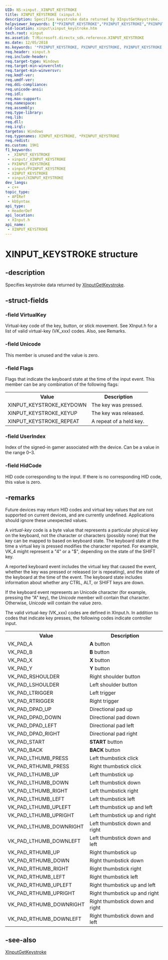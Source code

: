```yaml
---
UID: NS:xinput._XINPUT_KEYSTROKE
title: XINPUT_KEYSTROKE (xinput.h)
description: Specifies keystroke data returned by XInputGetKeystroke.
helpviewer_keywords: ["*PXINPUT_KEYSTROKE","PXINPUT_KEYSTROKE","PXINPUT_KEYSTROKE structure pointer [XInput Game Controller APIs]","XINPUT_KEYSTROKE","XINPUT_KEYSTROKE structure [XInput Game Controller APIs]","xinput.xinput_keystroke","xinput/PXINPUT_KEYSTROKE","xinput/XINPUT_KEYSTROKE"]
old-location: xinput\xinput_keystroke.htm
tech.root: xinput
ms.assetid: T:Microsoft.directx_sdk.reference.XINPUT_KEYSTROKE
ms.date: 12/05/2018
ms.keywords: '*PXINPUT_KEYSTROKE, PXINPUT_KEYSTROKE, PXINPUT_KEYSTROKE structure pointer [XInput Game Controller APIs], XINPUT_KEYSTROKE, XINPUT_KEYSTROKE structure [XInput Game Controller APIs], xinput.xinput_keystroke, xinput/PXINPUT_KEYSTROKE, xinput/XINPUT_KEYSTROKE'
req.header: xinput.h
req.include-header: 
req.target-type: Windows
req.target-min-winverclnt: 
req.target-min-winversvr: 
req.kmdf-ver: 
req.umdf-ver: 
req.ddi-compliance: 
req.unicode-ansi: 
req.idl: 
req.max-support: 
req.namespace: 
req.assembly: 
req.type-library: 
req.lib: 
req.dll: 
req.irql: 
targetos: Windows
req.typenames: XINPUT_KEYSTROKE, *PXINPUT_KEYSTROKE
req.redist: 
ms.custom: 19H1
f1_keywords:
 - _XINPUT_KEYSTROKE
 - xinput/_XINPUT_KEYSTROKE
 - PXINPUT_KEYSTROKE
 - xinput/PXINPUT_KEYSTROKE
 - XINPUT_KEYSTROKE
 - xinput/XINPUT_KEYSTROKE
dev_langs:
 - c++
topic_type:
 - APIRef
 - kbSyntax
api_type:
 - HeaderDef
api_location:
 - XInput.h
api_name:
 - XINPUT_KEYSTROKE
---
```


# XINPUT_KEYSTROKE structure


## -description

Specifies keystroke data returned by <a href="https://docs.microsoft.com/windows/desktop/api/xinput/nf-xinput-xinputgetkeystroke">XInputGetKeystroke</a>.

## -struct-fields

### -field VirtualKey

Virtual-key code of the key, button, or stick movement. See XInput.h for a list of valid virtual-key (VK_xxx) codes. Also, see Remarks.

### -field Unicode

This member is unused and the value is zero.

### -field Flags

Flags that indicate the keyboard state at the time of the input event. This member can be any combination of the following flags:        

<table>
<tr>
<th>Value</th>
<th>Description</th>
</tr>
<tr>
<td>XINPUT_KEYSTROKE_KEYDOWN</td>
<td>The key was pressed. </td>
</tr>
<tr>
<td>XINPUT_KEYSTROKE_KEYUP</td>
<td>The key was released. </td>
</tr>
<tr>
<td>XINPUT_KEYSTROKE_REPEAT</td>
<td>A repeat of a held key. </td>
</tr>
</table>

### -field UserIndex

Index of the signed-in gamer associated with the device. Can be a value in the range 0–3.

### -field HidCode

HID code corresponding to the input. If there is no corresponding HID code, this value is zero.

## -remarks

Future devices may return HID codes and virtual key values that are not supported on current devices, and are currently undefined. Applications should ignore these unexpected values.



A <i>virtual-key</i> code is a byte value that represents a particular physical key on the keyboard, not the character or characters (possibly none) that the key can be mapped to based on keyboard state. The keyboard state at the time a virtual key is pressed modifies the character reported. For example, VK_4 might represent a "4" or a "$", depending on the state of the SHIFT key.



A reported keyboard event includes the virtual key that caused the event, whether the key was pressed or released (or is repeating), and the state of the keyboard at the time of the event. The keyboard state includes information about whether any CTRL, ALT, or SHIFT keys are down.



If the keyboard event represents an Unicode character (for example, pressing the "A" key), the <i>Unicode</i> member will contain that character. Otherwise, <i>Unicode</i> will contain the value zero.



The valid virtual-key (VK_xxx) codes are defined in XInput.h. In addition to codes that indicate key presses, the following codes indicate controller input.



<table>
<tr>
<th>Value</th>
<th>Description</th>
</tr>
<tr>
<td>VK_PAD_A</td>
<td><b>A</b>  button </td>
</tr>
<tr>
<td>VK_PAD_B</td>
<td><b>B</b> button </td>
</tr>
<tr>
<td>VK_PAD_X</td>
<td><b>X</b> button </td>
</tr>
<tr>
<td>VK_PAD_Y</td>
<td><b>Y</b> button </td>
</tr>
<tr>
<td>VK_PAD_RSHOULDER</td>
<td>Right shoulder button </td>
</tr>
<tr>
<td>VK_PAD_LSHOULDER</td>
<td>Left shoulder button </td>
</tr>
<tr>
<td>VK_PAD_LTRIGGER</td>
<td>Left trigger </td>
</tr>
<tr>
<td>VK_PAD_RTRIGGER</td>
<td>Right trigger </td>
</tr>
<tr>
<td>VK_PAD_DPAD_UP</td>
<td>Directional pad up </td>
</tr>
<tr>
<td>VK_PAD_DPAD_DOWN</td>
<td>Directional pad down </td>
</tr>
<tr>
<td>VK_PAD_DPAD_LEFT</td>
<td>Directional pad left </td>
</tr>
<tr>
<td>VK_PAD_DPAD_RIGHT</td>
<td>Directional pad right </td>
</tr>
<tr>
<td>VK_PAD_START</td>
<td><b>START</b> button </td>
</tr>
<tr>
<td>VK_PAD_BACK</td>
<td><b>BACK</b> button </td>
</tr>
<tr>
<td>VK_PAD_LTHUMB_PRESS</td>
<td>Left thumbstick click </td>
</tr>
<tr>
<td>VK_PAD_RTHUMB_PRESS</td>
<td>Right thumbstick click </td>
</tr>
<tr>
<td>VK_PAD_LTHUMB_UP</td>
<td>Left thumbstick up </td>
</tr>
<tr>
<td>VK_PAD_LTHUMB_DOWN</td>
<td>Left thumbstick down </td>
</tr>
<tr>
<td>VK_PAD_LTHUMB_RIGHT</td>
<td>Left thumbstick right </td>
</tr>
<tr>
<td>VK_PAD_LTHUMB_LEFT</td>
<td>Left thumbstick left </td>
</tr>
<tr>
<td>VK_PAD_LTHUMB_UPLEFT</td>
<td>Left thumbstick up and left </td>
</tr>
<tr>
<td>VK_PAD_LTHUMB_UPRIGHT</td>
<td>Left thumbstick up and right </td>
</tr>
<tr>
<td>VK_PAD_LTHUMB_DOWNRIGHT</td>
<td>Left thumbstick down and right </td>
</tr>
<tr>
<td>VK_PAD_LTHUMB_DOWNLEFT</td>
<td>Left thumbstick down and left </td>
</tr>
<tr>
<td>VK_PAD_RTHUMB_UP</td>
<td>Right thumbstick up </td>
</tr>
<tr>
<td>VK_PAD_RTHUMB_DOWN</td>
<td>Right thumbstick down </td>
</tr>
<tr>
<td>VK_PAD_RTHUMB_RIGHT</td>
<td>Right thumbstick right </td>
</tr>
<tr>
<td>VK_PAD_RTHUMB_LEFT</td>
<td>Right thumbstick left </td>
</tr>
<tr>
<td>VK_PAD_RTHUMB_UPLEFT</td>
<td>Right thumbstick up and left </td>
</tr>
<tr>
<td>VK_PAD_RTHUMB_UPRIGHT</td>
<td>Right thumbstick up and right </td>
</tr>
<tr>
<td>VK_PAD_RTHUMB_DOWNRIGHT</td>
<td>Right thumbstick down and right </td>
</tr>
<tr>
<td>VK_PAD_RTHUMB_DOWNLEFT</td>
<td>Right thumbstick down and left </td>
</tr>
</table>

## -see-also

<a href="https://docs.microsoft.com/windows/desktop/api/xinput/nf-xinput-xinputgetkeystroke">XInputGetKeystroke</a>

